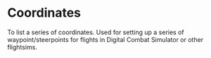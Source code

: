 # Coordinates
To list a series of coordinates. Used for setting up a series of waypoint/steerpoints for flights in Digital Combat Simulator or other flightsims.
